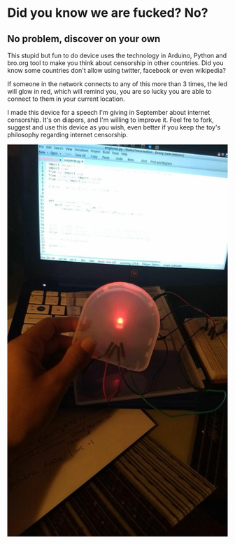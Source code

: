 # Did you know we are fucked? No?
## No problem, discover on your own

This stupid but fun to do device uses the technology in Arduino, Python and bro.org tool to make you think about censorship in other countries. Did you know some countries don't allow using twitter, facebook or even wikipedia?

If someone in the network connects to any of this more than 3 times, the led will glow in red, which will remind you, you are so lucky you are able to connect to them in your current location.

I made this device for a speech I'm giving in September about internet censorship. It's on diapers, and I'm willing to improve it. Feel fre to fork, suggest and use this device as you wish, even better if you keep the toy's philosophy regarding internet censorship. 

![devi](images/device.jpg)

